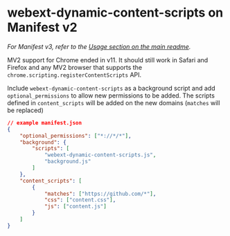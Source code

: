 # webext-dynamic-content-scripts on Manifest v2

_For Manifest v3, refer to the [Usage section on the main readme](readme.md)._

MV2 support for Chrome ended in v11. It should still work in Safari and Firefox and any MV2 browser that supports the `chrome.scripting.registerContentScripts` API.

Include `webext-dynamic-content-scripts` as a background script and add `optional_permissions` to allow new permissions to be added. The scripts defined in `content_scripts` will be added on the new domains (`matches` will be replaced)

```json
// example manifest.json
{
	"optional_permissions": ["*://*/*"],
	"background": {
		"scripts": [
			"webext-dynamic-content-scripts.js",
			"background.js"
		]
	},
	"content_scripts": [
		{
			"matches": ["https://github.com/*"],
			"css": ["content.css"],
			"js": ["content.js"]
		}
	]
}
```
